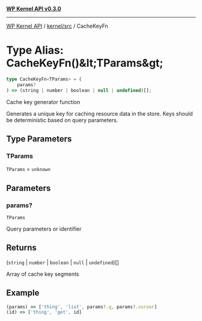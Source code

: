 [**WP Kernel API v0.3.0**](../../../README.md)

---

[WP Kernel API](../../../README.md) / [kernel/src](../README.md) / CacheKeyFn

# Type Alias: CacheKeyFn()\&lt;TParams\&gt;

```ts
type CacheKeyFn<TParams> = (
	params?
) => (string | number | boolean | null | undefined)[];
```

Cache key generator function

Generates a unique key for caching resource data in the store.
Keys should be deterministic based on query parameters.

## Type Parameters

### TParams

`TParams` = `unknown`

## Parameters

### params?

`TParams`

Query parameters or identifier

## Returns

(`string` \| `number` \| `boolean` \| `null` \| `undefined`)[]

Array of cache key segments

## Example

```ts
(params) => ['thing', 'list', params?.q, params?.cursor]
(id) => ['thing', 'get', id]
```
